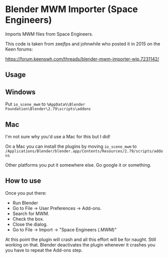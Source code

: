 # Blender MWM Importer (Space Engineers)

Imports MWM files from Space Engineers.

This code is taken from zeejfps and johnwhile who posted it in 2015 on the Keen forums:

https://forum.keenswh.com/threads/blender-mwm-importer-wip.7231142/

## Usage

## Windows

Put `io_scene_mwm` to `%AppData%\Blender Foundation\Blender\2.79\scripts\addons`

## Mac
I'm not sure why you'd use a Mac for this but I did!  

On a Mac you can install the plugins by moving `io_scene_mwm` to `/Applications/Blender/blender.app/Contents/Resources/2.79/scripts/addons`

Other platforms you put it somewhere else.  Go google it or something.

## How to use

Once you put there: 
* Run Blender
* Go to File -> User Preferences -> Add-ons.
* Search for MWM.  
* Check the box.
* Close the dialog.
* Go to File -> Import -> "Space Engineers (.MWM)"

At this point the plugin will crash and all this effort will be for naught.  Still working on that.  Blender deactivates the plugin whenever it crashes you you have to repeat the Add-ons step.
